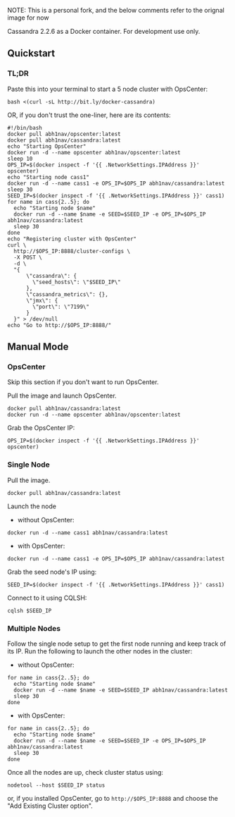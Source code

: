 NOTE: This is a personal fork, and the below comments refer to the orignal image for now

Cassandra 2.2.6 as a Docker container. For development use only.  

## Quickstart

### TL;DR

Paste this into your terminal to start a 5 node cluster with OpsCenter:  

```
bash <(curl -sL http://bit.ly/docker-cassandra)
```

OR, if you don't trust the one-liner, here are its contents:
  
```
#!/bin/bash
docker pull abh1nav/opscenter:latest
docker pull abh1nav/cassandra:latest
echo "Starting OpsCenter"
docker run -d --name opscenter abh1nav/opscenter:latest
sleep 10
OPS_IP=$(docker inspect -f '{{ .NetworkSettings.IPAddress }}' opscenter)
echo "Starting node cass1"
docker run -d --name cass1 -e OPS_IP=$OPS_IP abh1nav/cassandra:latest
sleep 30
SEED_IP=$(docker inspect -f '{{ .NetworkSettings.IPAddress }}' cass1)
for name in cass{2..5}; do
  echo "Starting node $name"
  docker run -d --name $name -e SEED=$SEED_IP -e OPS_IP=$OPS_IP abh1nav/cassandra:latest
  sleep 30
done
echo "Registering cluster with OpsCenter"
curl \
  http://$OPS_IP:8888/cluster-configs \
  -X POST \
  -d \
  "{
      \"cassandra\": {
        \"seed_hosts\": \"$SEED_IP\"
      },
      \"cassandra_metrics\": {},
      \"jmx\": {
        \"port\": \"7199\"
      }
  }" > /dev/null
echo "Go to http://$OPS_IP:8888/"
```

## Manual Mode

### OpsCenter
Skip this section if you don't want to run OpsCenter.

Pull the image and launch OpsCenter.  
  
```
docker pull abh1nav/cassandra:latest
docker run -d --name opscenter abh1nav/opscenter:latest
```

Grab the OpsCenter IP:

```
OPS_IP=$(docker inspect -f '{{ .NetworkSettings.IPAddress }}' opscenter)
```

### Single Node
Pull the image.  
  
```
docker pull abh1nav/cassandra:latest
```
  
Launch the node  
  
  - without OpsCenter:  
  
```
docker run -d --name cass1 abh1nav/cassandra:latest
```
  
  - with OpsCenter:  
  
```
docker run -d --name cass1 -e OPS_IP=$OPS_IP abh1nav/cassandra:latest
```
  
Grab the seed node's IP using:  
  
```
SEED_IP=$(docker inspect -f '{{ .NetworkSettings.IPAddress }}' cass1)
```
  
Connect to it using CQLSH:  
  
```
cqlsh $SEED_IP
```
  
### Multiple Nodes
  
Follow the single node setup to get the first node running and keep track of its IP. Run the following to launch the other nodes in the cluster:  
  - without OpsCenter:  
  
```
for name in cass{2..5}; do
  echo "Starting node $name"
  docker run -d --name $name -e SEED=$SEED_IP abh1nav/cassandra:latest
  sleep 30
done
```
  
  - with OpsCenter:  
  
```
for name in cass{2..5}; do
  echo "Starting node $name"
  docker run -d --name $name -e SEED=$SEED_IP -e OPS_IP=$OPS_IP abh1nav/cassandra:latest
  sleep 30
done
```
  
Once all the nodes are up, check cluster status using:  
  
```
nodetool --host $SEED_IP status
```
  
or, if you installed OpsCenter, go to `http://$OPS_IP:8888` and choose the "Add Existing Cluster option".
